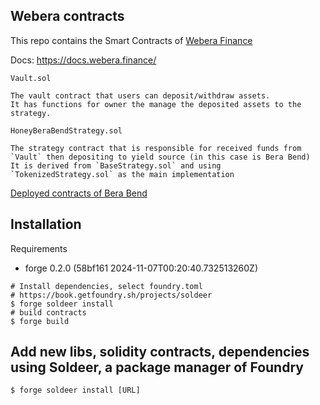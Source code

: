 ## Webera contracts

This repo contains the Smart Contracts of [Webera Finance](https://www.webera.finance/)

Docs: https://docs.webera.finance/

`Vault.sol`

```
The vault contract that users can deposit/withdraw assets.
It has functions for owner the manage the deposited assets to the strategy.
```

`HoneyBeraBendStrategy.sol`

```
The strategy contract that is responsible for received funds from `Vault` then depositing to yield source (in this case is Bera Bend)
It is derived from `BaseStrategy.sol` and using `TokenizedStrategy.sol` as the main implementation
```

[Deployed contracts of Bera Bend](https://docs.bend.berachain.com/developers/deployed-contracts)

## Installation

Requirements

- forge 0.2.0 (58bf161 2024-11-07T00:20:40.732513260Z)

```shell
# Install dependencies, select foundry.toml
# https://book.getfoundry.sh/projects/soldeer
$ forge soldeer install
# build contracts
$ forge build
```

## Add new libs, solidity contracts, dependencies using Soldeer, a package manager of Foundry

```shell
$ forge soldeer install [URL]
```

